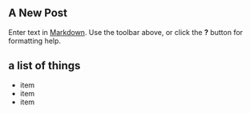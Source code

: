 ## A New Post

Enter text in [Markdown](http://daringfireball.net/projects/markdown/). Use the toolbar above, or click the **?** button for formatting help.

## a list of things

- item
- item
- item

